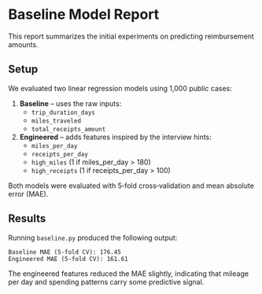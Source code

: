 # Baseline Model Report

This report summarizes the initial experiments on predicting reimbursement amounts.

## Setup

We evaluated two linear regression models using 1,000 public cases:

1. **Baseline** – uses the raw inputs:
   - `trip_duration_days`
   - `miles_traveled`
   - `total_receipts_amount`
2. **Engineered** – adds features inspired by the interview hints:
   - `miles_per_day`
   - `receipts_per_day`
   - `high_miles` (1 if miles_per_day > 180)
   - `high_receipts` (1 if receipts_per_day > 100)

Both models were evaluated with 5‑fold cross‑validation and mean absolute error (MAE).

## Results

Running `baseline.py` produced the following output:

```
Baseline MAE (5-fold CV): 176.45
Engineered MAE (5-fold CV): 161.61
```

The engineered features reduced the MAE slightly, indicating that mileage per day and spending patterns carry some predictive signal.

